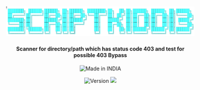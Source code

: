 <h1 align="center">
  <br>
  <a href="https://twitter.com/thecyberneho"><img src="images/scriptkiddi3Nobg.png" alt="INSIDE403"></a>
</h1>
<h4 align="center">Scanner for directory/path which has status code 403 and test for possible 403 Bypass</h4>


<p align="center">
<a><img title="Made in INDIA" src="https://img.shields.io/badge/MADE%20IN-INDIA-SCRIPT?colorA=%23ff8100&colorB=%23017e40&colorC=%23ff0000&style=for-the-badge"></a>
</p>
<p align="center">
<a><img title="Version" src="https://img.shields.io/badge/Version-v1.0.0_dev-blue.svg"></a>
<a href="https://twitter.com/thecyberneh"><img src="https://img.shields.io/twitter/follow/thecyberneh?style=social"></a>
</p>
